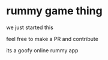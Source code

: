 # rummy game thing

we just started this

feel free to make a PR and contribute

its a goofy online rummy app
